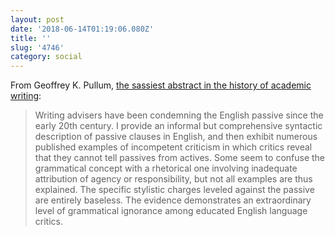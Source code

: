 ```yaml
---
layout: post
date: '2018-06-14T01:19:06.080Z'
title: ''
slug: '4746'
category: social
---
```

From Geoffrey K. Pullum, [the sassiest abstract in the history of academic writing](http://www.lel.ed.ac.uk/~gpullum/passive_loathing.pdf):

> Writing advisers have been condemning the English passive since the early 20th century. I
provide an informal but comprehensive syntactic description of passive clauses in English, and then exhibit
numerous published examples of incompetent criticism in which critics reveal that they cannot tell passives
from actives. Some seem to confuse the grammatical concept with a rhetorical one involving inadequate
attribution of agency or responsibility, but not all examples are thus explained. The specific stylistic charges
leveled against the passive are entirely baseless. The evidence demonstrates an extraordinary level of grammatical ignorance among educated English language critics.
